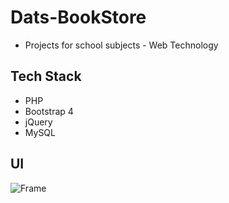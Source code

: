 # Dats-BookStore
- Projects for school subjects - Web Technology 

## Tech Stack
- PHP
- Bootstrap 4
- jQuery
- MySQL

 ## UI
![Frame](https://user-images.githubusercontent.com/54407533/165107586-724d73a3-c28f-4bb1-a486-19b678153b19.png)
